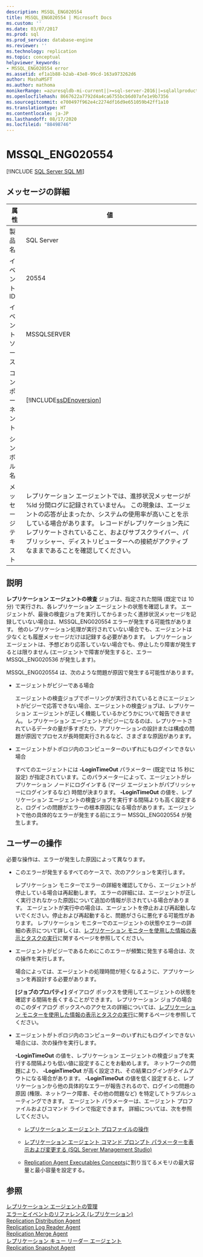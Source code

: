 ```yaml
---
description: MSSQL_ENG020554
title: MSSQL_ENG020554 | Microsoft Docs
ms.custom: ''
ms.date: 03/07/2017
ms.prod: sql
ms.prod_service: database-engine
ms.reviewer: ''
ms.technology: replication
ms.topic: conceptual
helpviewer_keywords:
- MSSQL_ENG020554 error
ms.assetid: ef1a1b88-b2ab-43e8-99cd-163a973262d6
author: MashaMSFT
ms.author: mathoma
monikerRange: =azuresqldb-mi-current||>=sql-server-2016||=sqlallproducts-allversions
ms.openlocfilehash: 8667622a7792d4a4ca6755bcb6d07afe1e9b7356
ms.sourcegitcommit: e700497f962e4c2274df16d9e651059b42ff1a10
ms.translationtype: HT
ms.contentlocale: ja-JP
ms.lasthandoff: 08/17/2020
ms.locfileid: "88498746"
---
```

# <a name="mssql_eng020554"></a>MSSQL_ENG020554
[!INCLUDE [SQL Server SQL MI](../../includes/applies-to-version/sql-asdbmi.md)]
    
## <a name="message-details"></a>メッセージの詳細  
  
|属性|値|  
|-|-|  
|製品名|SQL Server|  
|イベント ID|20554|  
|イベント ソース|MSSQLSERVER|  
|コンポーネント|[!INCLUDE[ssDEnoversion](../../includes/ssdenoversion-md.md)]|  
|シンボル名||  
|メッセージ テキスト|レプリケーション エージェントでは、進捗状況メッセージが %ld 分間ログに記録されていません。 この現象は、エージェントの応答が止まったか、システムの使用率が高いことを示している場合があります。 レコードがレプリケーション先にレプリケートされていること、およびサブスクライバー、パブリッシャー、ディストリビューターへの接続がアクティブなままであることを確認してください。|  
  
## <a name="explanation"></a>説明  
 **レプリケーション エージェントの検査** ジョブは、指定された間隔 (既定では 10 分) で実行され、各レプリケーション エージェントの状態を確認します。 エージェントが、最後の検査ジョブを実行してからまったく進捗状況メッセージを記録していない場合は、MSSQL_ENG020554 エラーが発生する可能性があります。 他のレプリケーション処理が実行されていない場合でも、エージェントは少なくとも履歴メッセージだけは記録する必要があります。 レプリケーション エージェントは、予想どおり応答していない場合でも、停止したり障害が発生するとは限りません (エージェントで障害が発生すると、エラー MSSQL_ENG020536 が発生します)。  
  
 MSSQL_ENG020554 は、次のような問題が原因で発生する可能性があります。  
  
-   エージェントがビジーである場合  
  
     エージェントの検査ジョブでポーリングが実行されているときにエージェントがビジーで応答できない場合、エージェントの検査ジョブは、レプリケーション エージェントが正しく機能しているかどうかについて報告できません。 レプリケーション エージェントがビジーになるのは、レプリケートされているデータの量が多すぎたり、アプリケーションの設計または構成の問題が原因でプロセスが長時間実行されるなど、さまざまな原因があります。  
  
-   エージェントがトポロジ内のコンピューターのいずれにもログインできない場合  
  
     すべてのエージェントには **-LoginTimeOut** パラメーター (既定では 15 秒に設定) が指定されています。このパラメーターによって、エージェントがレプリケーション ノードにログインする (マージ エージェントがパブリッシャーにログインするなど) 時間が決まります。 **-LoginTimeOut** の値を、レプリケーション エージェントの検査ジョブを実行する間隔よりも高く設定すると、ログインの問題がエラーの根本原因になる場合があります。エージェントで他の具体的なエラーが発生する前にエラー MSSQL_ENG020554 が発生します。  
  
## <a name="user-action"></a>ユーザーの操作  
 必要な操作は、エラーが発生した原因によって異なります。  
  
-   このエラーが発生するすべてのケースで、次のアクションを実行します。  
  
     レプリケーション モニターでエラーの詳細を確認してから、エージェントが停止している場合は再起動します。 エラーの詳細には、エージェントが正しく実行されなかった原因について追加の情報が示されている場合があります。 エージェントが実行中の場合は、エージェントを停止および再起動しないでください。停止および再起動すると、問題がさらに悪化する可能性があります。 レプリケーション モニターでのエージェントの状態やエラーの詳細の表示について詳しくは、[レプリケーション モニターを使用した情報の表示とタスクの実行](../../relational-databases/replication/monitor/view-information-and-perform-tasks-replication-monitor.md)に関するページを参照してください。    
  
-   エージェントがビジーであるためにこのエラーが頻繁に発生する場合は、次の操作を実行します。  
  
     場合によっては、エージェントの処理時間が短くなるように、アプリケーションを再設計する必要があります。  
  
     **[ジョブのプロパティ]** ダイアログ ボックスを使用してエージェントの状態を確認する間隔を長くすることができます。 レプリケーション ジョブの場合のこのダイアログ ボックスへのアクセスの詳細については、[レプリケーション モニターを使用した情報の表示とタスクの実行](../../relational-databases/replication/monitor/view-information-and-perform-tasks-replication-monitor.md)に関するページを参照してください。  
  
-   エージェントがトポロジ内のコンピューターのいずれにもログインできない場合には、次の操作を実行します。  
  
     **-LoginTimeOut** の値を、レプリケーション エージェントの検査ジョブを実行する間隔よりも低い値に設定することをお勧めします。 ネットワークの問題により、 **-LoginTimeOut** が高く設定され、その結果ログインがタイムアウトになる場合があります。 **-LoginTimeOut** の値を低く設定すると、レプリケーションから他の具体的なエラーが報告されるので、ログインの問題の原因 (権限、ネットワーク障害、その他の問題など) を特定してトラブルシューティングできます。 エージェント パラメーターは、エージェント プロファイルおよびコマンド ラインで指定できます。 詳細については、次を参照してください。  
  
    -   [レプリケーション エージェント プロファイルの操作](../../relational-databases/replication/agents/work-with-replication-agent-profiles.md)  
  
    -   [レプリケーション エージェント コマンド プロンプト パラメーターを表示および変更する &#40;SQL Server Management Studio&#41;](../../relational-databases/replication/agents/view-and-modify-replication-agent-command-prompt-parameters.md)  
  
    -   [Replication Agent Executables Concepts](../../relational-databases/replication/concepts/replication-agent-executables-concepts.md)に割り当てるメモリの最大容量と最小容量を設定する。  
  
## <a name="see-also"></a>参照  
 [レプリケーション エージェントの管理](../../relational-databases/replication/agents/replication-agent-administration.md)   
 [エラーとイベントのリファレンス &#40;レプリケーション&#41;](../../relational-databases/replication/errors-and-events-reference-replication.md)   
 [Replication Distribution Agent](../../relational-databases/replication/agents/replication-distribution-agent.md)   
 [Replication Log Reader Agent](../../relational-databases/replication/agents/replication-log-reader-agent.md)   
 [Replication Merge Agent](../../relational-databases/replication/agents/replication-merge-agent.md)   
 [レプリケーション キュー リーダー エージェント](../../relational-databases/replication/agents/replication-queue-reader-agent.md)   
 [Replication Snapshot Agent](../../relational-databases/replication/agents/replication-snapshot-agent.md)  
  
  
